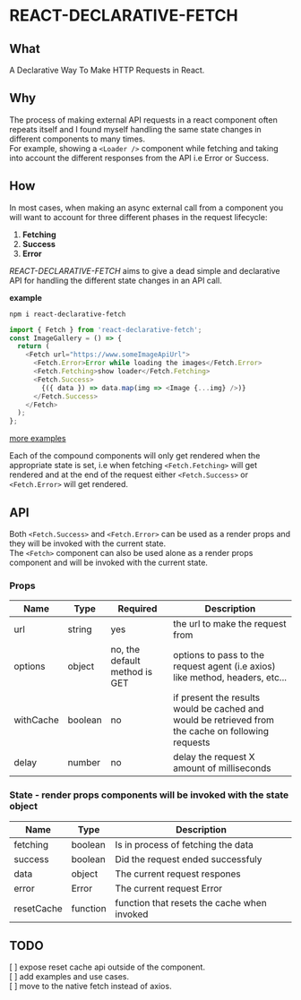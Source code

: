 # REACT-DECLARATIVE-FETCH

## What

A Declarative Way To Make HTTP Requests in React.

## Why

The process of making external API requests in a react component often repeats itself and I found myself handling the same state changes in different components to many times.  
For example, showing a `<Loader />`
component while fetching and taking into account the different responses from the API i.e Error or Success.

## How

In most cases, when making an async external call from a component you will want to account for three different phases in the request lifecycle:

1. **Fetching**
2. **Success**
3. **Error**

_REACT-DECLARATIVE-FETCH_ aims to give a dead simple and declarative API for handling the different state changes in an API call.
<br>

**example**

```npm
npm i react-declarative-fetch
```

```javascript
import { Fetch } from 'react-declarative-fetch';
const ImageGallery = () => {
  return (
    <Fetch url="https://www.someImageApiUrl">
      <Fetch.Error>Error while loading the images</Fetch.Error>
      <Fetch.Fetching>show loader</Fetch.Fetching>
      <Fetch.Success>
        {({ data }) => data.map(img => <Image {...img} />)}
      </Fetch.Success>
    </Fetch>
  );
};
```

[more examples](https://codesandbox.io/embed/j7q27xwlj9?fontsize=14)

Each of the compound components will only get rendered when the appropriate state is set, i.e when fetching `<Fetch.Fetching>` will get rendered and at the end of the request either `<Fetch.Success>` or `<Fetch.Error>` will get rendered.

## API

Both `<Fetch.Success>` and `<Fetch.Error>` can be used as a render props and they will be invoked with the current state.  
The `<Fetch>` component can also be used alone as a render props component and will be invoked with the current state.

### Props

| Name      | Type    | Required                      | Description                                                                                        |
| --------- | ------- | ----------------------------- | -------------------------------------------------------------------------------------------------- |
| url       | string  | yes                           | the url to make the request from                                                                   |
| options   | object  | no, the default method is GET | options to pass to the request agent (i.e axios) like method, headers, etc...                      |
| withCache | boolean | no                            | if present the results would be cached and would be retrieved from the cache on following requests |
| delay     | number  | no                            | delay the request X amount of milliseconds                                                         |

### State - render props components will be invoked with the state object

| Name       | Type     | Description                                 |
| ---------- | -------- | ------------------------------------------- |
| fetching   | boolean  | Is in process of fetching the data          |
| success    | boolean  | Did the request ended successfuly           |
| data       | object   | The current request respones                |
| error      | Error    | The current request Error                   |
| resetCache | function | function that resets the cache when invoked |

## TODO

[ ] expose reset cache api outside of the component.  
[ ] add examples and use cases.  
[ ] move to the native fetch instead of axios.
